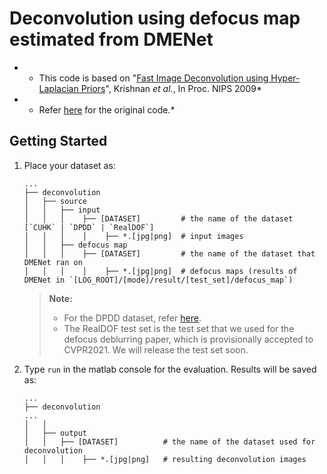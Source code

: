 # Deconvolution using defocus map estimated from DMENet
* * This code is based on "[Fast Image Deconvolution using Hyper-Laplacian Priors](https://papers.nips.cc/paper/2009/file/3dd48ab31d016ffcbf3314df2b3cb9ce-Paper.pdf)", Krishnan *et al.*, In Proc. NIPS 2009*
* * Refer [here](https://dilipkay.wordpress.com/fast-deconvolution/) for the original code.*

## Getting Started
1. Place your dataset as:

    ```
    ...
    ├── deconvolution
    │   ├── source
    │   │   ├── input                  
    │   │   │    ├── [DATASET]         # the name of the dataset [`CUHK` | `DPDD` | `RealDOF`]
    │   │   │    │    ├── *.[jpg|png]  # input images  
    │   │   ├── defocus map
    │   │   │    ├── [DATASET]         # the name of the dataset that DMENet ran on
    │   │   │    │    ├── *.[jpg|png]  # defocus maps (results of DMENet in `[LOG_ROOT]/[mode]/result/[test_set]/defocus_map`)
    ```

    > **Note:**
    > 
    > * For the DPDD dataset, refer [here](https://www.eecs.yorku.ca/~abuolaim/eccv_2020_dp_defocus_deblurring/dataset.html).
    > * The RealDOF test set is the test set that we used for the defocus deblurring paper, which is provisionally accepted to CVPR2021. We will release the test set soon.

2. Type `run` in the matlab console for the evaluation. Results will be saved as:

    ```
    ...
    ├── deconvolution
    ...
    │   │
    │   ├── output
    │   │   ├── [DATASET]          # the name of the dataset used for deconvolution
    │   │   │    ├── *.[jpg|png]   # resulting deconvolution images
    ```
